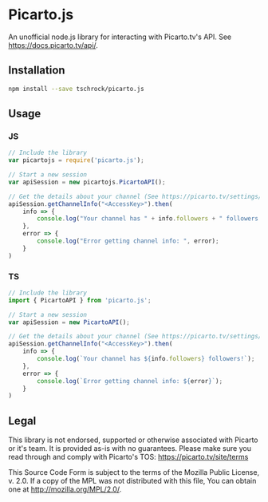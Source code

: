 Picarto.js
==========
An unofficial node.js library for interacting with Picarto.tv's API. See https://docs.picarto.tv/api/.
 

## Installation

```sh
npm install --save tschrock/picarto.js
```

## Usage
### JS
```js
// Include the library
var picartojs = require('picarto.js');

// Start a new session
var apiSession = new picartojs.PicartoAPI();

// Get the details about your channel (See https://picarto.tv/settings/api)
apiSession.getChannelInfo("<AccessKey>").then(
    info => {
        console.log("Your channel has " + info.followers + " followers!");
    },
    error => {
        console.log("Error getting channel info: ", error);
    }
)
```

### TS
```ts
// Include the library
import { PicartoAPI } from 'picarto.js';

// Start a new session
var apiSession = new PicartoAPI();

// Get the details about your channel (See https://picarto.tv/settings/api)
apiSession.getChannelInfo("<AccessKey>").then(
    info => {
        console.log(`Your channel has ${info.followers} followers!`);
    },
    error => {
        console.log(`Error getting channel info: ${error}`);
    }
)
```

## Legal
This library is not endorsed, supported or otherwise associated with
Picarto or it's team. It is provided as-is with no guarantees. Please
make sure you read through and comply with Picarto's TOS: 
<https://picarto.tv/site/terms>

This Source Code Form is subject to the terms of the Mozilla Public
License, v. 2.0. If a copy of the MPL was not distributed with this
file, You can obtain one at <http://mozilla.org/MPL/2.0/>.

